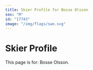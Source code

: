 ```yaml
---
title: Skier Profile for Bosse Olsson
sex: "M"
id: "17743"
image: "/img/flags/swe.svg" 
---
```


# Skier Profile

This page is for: Bosse Olsson.
    